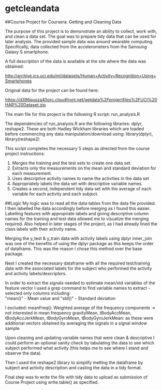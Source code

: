 getcleandata
============

##Course Project for Coursera: Getting and Cleaning Data

The purpose of this project is to demonstrate an ability to collect, work with, and clean a data set. The goal was to prepare tidy data that can be used for later analysis. The provided sample data was around wearable computing. Specifically, data collected from the accelerometers from the Samsung Galaxy S smartphone. 

A full description of the data is available at the site where the data was obtained: 

http://archive.ics.uci.edu/ml/datasets/Human+Activity+Recognition+Using+Smartphones 

Original data for the project can be found here: 

https://d396qusza40orc.cloudfront.net/getdata%2Fprojectfiles%2FUCI%20HAR%20Dataset.zip 

The main file for this project is the following R script: run_analysis.R

The dependencies of run_analysis.R are the following libraries: dplyr, reshape2. These are both Hadley Wickham libraries which are loaded before commencing any data manipulation/download using: library(dplyr), library(reshape2)

This script completes the necessary 5 steps as directed from the course project instructions:

1) Merges the training and the test sets to create one data set.
2) Extracts only the measurements on the mean and standard deviation for each measurement. 
3) Uses descriptive activity names to name the activities in the data set
4) Appropriately labels the data set with descriptive variable names. 
5) Creates a second, independent tidy data set with the average of each variable for each activity and each subject. 

##Logic
My logic was to read all the data tables from the data file provided. I then labelled the data accordingly before merging as I found this easier. Labelling features with appropriate labels and giving descriptive column names for the training and test data allowed me to visualize the merging required. Also helped in later stages of the project, as I had already lined the class labels with their activity name.

Merging the y_test & y_train data with activity labels using dplyr inner_join was one of the benefits of using the dplyr package as this keeps the order of dataframe. This was the reason I chose this method over the base package.

Next I created the necessary dataframe with all the required test/training data with the associated labels for the subject who performed the activity and activity labels/descriptors. 

In order to extract the signals needed to estimate mean/std variables of the feature vector I used a grep command to find variable names to extract - selected only columns including:  
"mean()" - Mean value and 
"std()" - Standard deviation 

I excluded:
meanFreq(): Weighted average of the frequency components -> not interested in mean frequency
gravityMean, tBodyAccMean, tBodyAccJerkMean, tBodyGyroMean, tBodyGyroJerkMean: as these were additional vectors obtained by averaging the signals in a signal window sample

Upon cleaning and updating variable names that were clean & descriptive I could perform an optional sanity check by tabulating the data to see which subject performed what activity (this helps me to see where I stand and observe the data).

Then I used the reshape2 library to simplify melting the dataframe by subject and activity description and casting the data in a tidy format.

Final step was to write the file with tidy data to upload as submission of Course Project using write.table() as specified.